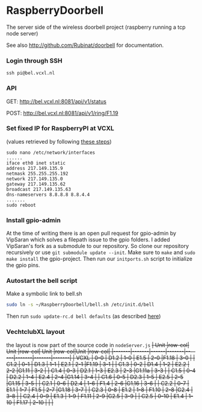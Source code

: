 RaspberryDoorbell
=================

The server side of the wireless doorbell project (raspberry running a tcp node server)

See also http://github.com/Rubinat/doorbell for documentation.

### Login through SSH
```
ssh pi@bel.vcxl.nl
```

### API
GET: http://bel.vcxl.nl:8081/api/v1/status

POST: http://bel.vcxl.nl:8081/api/v1/ring/F1.19

### Set fixed IP for RaspberryPI at VCXL
(values retrieved by following [these steps](http://www.modmypi.com/blog/tutorial-how-to-give-your-raspberry-pi-a-static-ip-address))
```
sudo nano /etc/network/interfaces
......
iface eth0 inet static
address 217.149.135.9
netmask 255.255.255.192
network 217.149.135.0
gateway 217.149.135.62
broadcast 217.149.135.63
dns-nameservers 8.8.8.8 8.8.4.4
.......
sudo reboot
```

### Install gpio-admin
At the time of writing there is an open pull request for gpio-admin by VipSaran which solves a filepath issue to the gpio folders. I added VipSaran's fork as a submodule to our repository. So clone our repository recursively or use `git submodule update --init`. Make sure to `make` and `sudo make install` the gpio-project. Then run our `initports.sh` script to initialize the gpio pins.

### Autostart the bell script
Make a symbolic link to bell.sh
```bash
sudo ln -s ~/RaspberryDoorbell/bell.sh /etc/init.d/bell
```
Then run `sudo update-rc.d bell defaults` (as described [here](http://raspberrywebserver.com/serveradmin/run-a-script-on-start-up.html))

### VechtclubXL layout
the layout is now part of the source code in `nodeServer.js`
<del>
| Unit  |row-col| Unit |row-col| Unit  |row-col|Unit   |row-col|
|-------|-------|------|-------|-------|-------|-------|-------|
| VCXL  | 0-0   | D1.2 | 1-0   | E1.5  | 2-0   |F1.18  | 3-0   |
| C1.2  | 0-1   | D1.3 | 1-1   | E2.1  | 2-1   |F1.19  | 3-1   |
| C1.3  | 0-2   | D1.4 | 1-2   | E2.2  | 2-2   |G1.11  | 3-2   |
| C1.4  | 0-3   | D2.1 | 1-3   | E2.3  | 2-3   |G1.11a | 3-3   |
| C1.5  | 0-4   | D2.2 | 1-4   | E2.4  | 2-4   |G1.14  | 3-4   |
| C1.6  | 0-5   | D2.3 | 1-5   | E2.5  | 2-5   |G1.15  | 3-5   |
| C2.1  | 0-6   | D2.4 | 1-6   | F1.4  | 2-6   |G1.16  | 3-6   |
| C2.2  | 0-7   | E1.1 | 1-7   | F1.5  | 2-7   |G1.18  | 3-7   |
| C2.3  | 0-8   | E1.2 | 1-8   | F1.10 | 2-8   |G2.4   | 3-8   |
| C2.4  | 0-9   | E1.3 | 1-9   | F1.11 | 2-9   |G2.5   | 3-9   |
| C2.5  | 0-10  | E1.4 | 1-10  | F1.17 | 2-10  |       |       |
</del>

